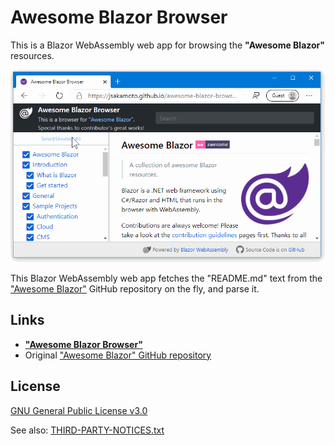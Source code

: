 # Awesome Blazor Browser

This is a Blazor WebAssembly web app for browsing the **"Awesome Blazor"** resources.

[![movie](.assets/movie-001.gif)](https://jsakamoto.github.io/awesome-blazor-browser/)

This Blazor WebAssembly web app fetches the "README.md" text from the ["Awesome Blazor"](https://github.com/AdrienTorris/awesome-blazor/#awesome-blazor-) GitHub repository on the fly, and parse it.

## Links

- [**"Awesome Blazor Browser"**](https://jsakamoto.github.io/awesome-blazor-browser/)
- Original ["Awesome Blazor" GitHub repository](https://github.com/AdrienTorris/awesome-blazor/#awesome-blazor-)

## License

[GNU General Public License v3.0](LICENSE)

See also: [THIRD-PARTY-NOTICES.txt](THIRD-PARTY-NOTICES.txt)